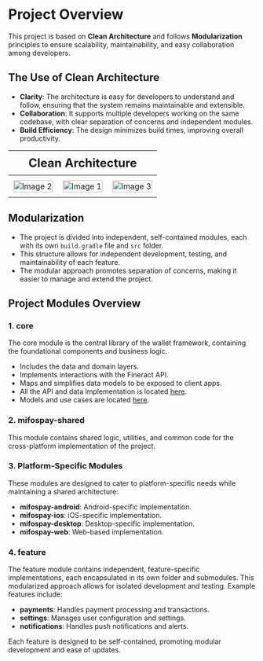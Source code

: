 # Project Overview

This project is based on **Clean Architecture** and follows **Modularization** principles to ensure scalability, maintainability, and easy collaboration among developers.

## The Use of Clean Architecture

- **Clarity**: The architecture is easy for developers to understand and follow, ensuring that the system remains maintainable and extensible.
- **Collaboration**: It supports multiple developers working on the same codebase, with clear separation of concerns and independent modules.
- **Build Efficiency**: The design minimizes build times, improving overall productivity.

<table style="width: 100%; table-layout: fixed; border-collapse: collapse;">
  <thead>
    <tr>
      <th colspan="3" align="center" style="text-align: center; font-size: 1.5em; padding: 10px;">Clean Architecture</th>
    </tr>
  </thead>
  <tbody>
    <tr>
      <td align="center" style="padding: 10px;">
        <img src="https://github.com/user-attachments/assets/5ded3799-0746-4b67-816c-cb149b150c5b" alt="Image 2" style="width: 100%; max-width: 200px;"/>
      </td>
      <td align="center" style="padding: 10px;">
        <img src="https://github.com/user-attachments/assets/79f66eb7-e664-43e7-963c-d8e5610c3c25" alt="Image 1" style="width: 100%; max-width: 200px;"/>
      </td>
      <td align="center" style="padding: 10px;">
        <img src="https://github.com/user-attachments/assets/6a949e74-73bd-4506-be1b-8a500fc93b00" alt="Image 3" style="width: 100%; max-width: 200px;"/>
      </td>
    </tr>
  </tbody>
</table>

## **Modularization**

- The project is divided into independent, self-contained modules, each with its own `build.gradle` file and `src` folder.
- This structure allows for independent development, testing, and maintainability of each feature.
- The modular approach promotes separation of concerns, making it easier to manage and extend the project.

## Project Modules Overview

### 1. **core**
The core module is the central library of the wallet framework, containing the foundational components and business logic.
   - Includes the data and domain layers.
   - Implements interactions with the Fineract API.
   - Maps and simplifies data models to be exposed to client apps.
   - All the API and data implementation is located [here](https://github.com/openMF/mobile-wallet/tree/master/core/src/main/java/org/mifos/mobilewallet/core/data).
   - Models and use cases are located [here](https://github.com/openMF/mobile-wallet/tree/master/core/src/main/java/org/mifos/mobilewallet/core/domain).

### 2. **mifospay-shared**
This module contains shared logic, utilities, and common code for the cross-platform implementation of the project.

### 3. **Platform-Specific Modules**
These modules are designed to cater to platform-specific needs while maintaining a shared architecture:
   - **mifospay-android**: Android-specific implementation.
   - **mifospay-ios**: iOS-specific implementation.
   - **mifospay-desktop**: Desktop-specific implementation.
   - **mifospay-web**: Web-based implementation.

### 4. **feature**
The feature module contains independent, feature-specific implementations, each encapsulated in its own folder and submodules. This modularized approach allows for isolated development and testing. Example features include:
   - **payments**: Handles payment processing and transactions.
   - **settings**: Manages user configuration and settings.
   - **notifications**: Handles push notifications and alerts.

Each feature is designed to be self-contained, promoting modular development and ease of updates.
